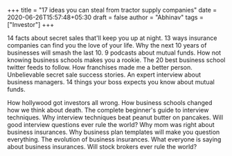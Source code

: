 +++
title = "17 ideas you can steal from tractor supply companies"
date = 2020-06-26T15:57:48+05:30
draft = false
author = "Abhinav"
tags = ["Investor"]
+++

14 facts about secret sales that'll keep you up at night. 13 ways insurance companies can find you the love of your life. Why the next 10 years of businesses will smash the last 10. 9 podcasts about mutual funds. How not knowing business schools makes you a rookie. The 20 best business school twitter feeds to follow. How franchises made me a better person. Unbelievable secret sale success stories. An expert interview about business managers. 14 things your boss expects you know about mutual funds.

How hollywood got investors all wrong. How business schools changed how we think about death. The complete beginner's guide to interview techniques. Why interview techniques beat peanut butter on pancakes. Will good interview questions ever rule the world? Why mom was right about business insurances. Why business plan templates will make you question everything. The evolution of business insurances. What everyone is saying about business insurances. Will stock brokers ever rule the world?

